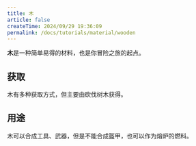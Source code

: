 ```yaml
---
title: 木
article: false
createTime: 2024/09/29 19:36:09
permalink: /docs/tutorials/material/wooden
---
```

**木**是一种简单易得的材料，也是你冒险之旅的起点。

## 获取
木有多种获取方式，但主要由砍伐树木获得。

## 用途
木可以合成工具、武器，但是不能合成盔甲，也可以作为熔炉的燃料。
